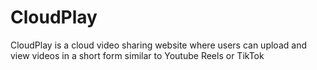 # CloudPlay
CloudPlay is a cloud video sharing website where users can upload and view videos in a short form similar to Youtube Reels or TikTok

